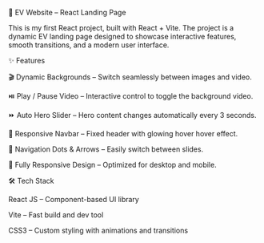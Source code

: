 🚗 EV Website – React Landing Page

This is my first React project, built with React + Vite.
The project is a dynamic EV landing page designed to showcase interactive features, smooth transitions, and a modern user interface.

✨ Features

🎬 Dynamic Backgrounds – Switch seamlessly between images and video.

⏯️ Play / Pause Video – Interactive control to toggle the background video.

⏩ Auto Hero Slider – Hero content changes automatically every 3 seconds.

🧭 Responsive Navbar – Fixed header with glowing hover hover effect.

🔘 Navigation Dots & Arrows – Easily switch between slides.

📱 Fully Responsive Design – Optimized for desktop and mobile.

🛠️ Tech Stack

React JS – Component-based UI library

Vite – Fast build and dev tool

CSS3 – Custom styling with animations and transitions
